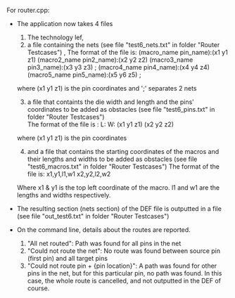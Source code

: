 For router.cpp: 
- The application now takes 4 files
    1) The technology lef, 
    2) a file containing the nets (see file "test6_nets.txt" in folder "Router Testcases") , 
    The format of the file is: 
        (macro_name pin_name):(x1 y1 z1)
        (macro2_name pin2_name):(x2 y2 z2)
        (macro3_name pin3_name):(x3 y3 z3)
        ;
        (macro4_name pin4_name):(x4 y4 z4)
        (macro5_name pin5_name):(x5 y6 z5)
        ;

    where (x1 y1 z1) is the pin coordinates and ';' separates 2 nets
      
    3) a file that containts the die width and length and the pins' coordinates to be added as obstacles (see file "test6_pins.txt" in folder "Router Testcases")  
    The format of the file is :
        L: 
        W: 
        (x1 y1 z1)
        (x2 y2 z2)

    where (x1 y1 z1) is the pin coordinates

    4) and a file that contains the starting coordinates of the macros and their lengths and widths to be added as obstacles (see file "test6_macros.txt" in folder "Router Testcases") 
    The format of the file is: 
        x1,y1,l1,w1
        x2,y2,l2,w2

    Where x1 & y1 is the top left coordinate of the macro. l1 and w1 are the lengths and widths respectively.

- The resulting section (nets section) of the DEF file is outputted in a file (see file "out_test6.txt" in folder "Router Testcases") 
- On the command line, details about the routes are reported. 
    1) "All net routed": Path was found for all pins in the net
    2) "Could not route the net": No route was found between source pin (first pin) and all target pins
    3) "Could not route pin + {pin location}": A path was found for other pins in the net, but for this particular pin, no path was found. In this case, the whole route is cancelled, and not outputted in the DEF of course. 